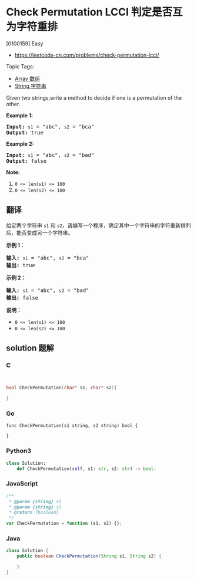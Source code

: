 # Check Permutation LCCI 判定是否互为字符重排

[0100159] Easy

- https://leetcode-cn.com/problems/check-permutation-lcci/

Topic Tags:

- [Array 数组](https://leetcode-cn.com/tag/array/)
- [String 字符串](https://leetcode-cn.com/tag/string/)

Given two strings,write a method to decide if one is a permutation of the other.

**Example 1:**

<pre><strong>Input: </strong><code>s1</code> = "abc", <code>s2</code> = "bca"
<strong>Output: </strong>true
</pre>

**Example 2:**

<pre><strong>Input: </strong><code>s1</code> = "abc", <code>s2</code> = "bad"
<strong>Output: </strong>false
</pre>

**Note:**

1.  `0 <= len(s1) <= 100`
2.  `0 <= len(s2) <= 100`

## 翻译

给定两个字符串 `s1` 和 `s2`，请编写一个程序，确定其中一个字符串的字符重新排列后，能否变成另一个字符串。

**示例 1：**

<pre><strong>输入:</strong> <code>s1</code> = "abc", <code>s2</code> = "bca"
<strong>输出:</strong> true 
</pre>

**示例 2：**

<pre><strong>输入:</strong> <code>s1</code> = "abc", <code>s2</code> = "bad"
<strong>输出:</strong> false
</pre>

**说明：**

- `0 <= len(s1) <= 100`
- `0 <= len(s2) <= 100`

## solution 题解

### C

```c


bool CheckPermutation(char* s1, char* s2){

}


```

### Go

```golang
func CheckPermutation(s1 string, s2 string) bool {

}
```

### Python3

```python
class Solution:
    def CheckPermutation(self, s1: str, s2: str) -> bool:
```

### JavaScript

```javascript
/**
 * @param {string} s1
 * @param {string} s2
 * @return {boolean}
 */
var CheckPermutation = function (s1, s2) {};
```

### Java

```java
class Solution {
    public boolean CheckPermutation(String s1, String s2) {

    }
}
```
